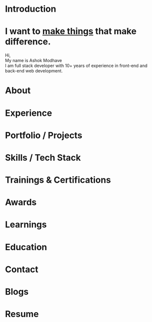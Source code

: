 # Introduction

<h1>I want to <u>make things</u> that make difference.</h1>

Hi, <br />
My name is Ashok Modhave<br />
I am full stack developer with 10+ years of experience in front-end and back-end web development.

# About

# Experience

# Portfolio / Projects

# Skills / Tech Stack

# Trainings & Certifications

# Awards

# Learnings

# Education

# Contact

# Blogs

# Resume
